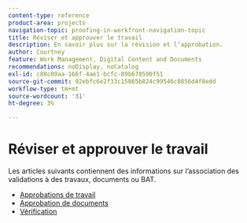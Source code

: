 ```yaml
---
content-type: reference
product-area: projects
navigation-topic: proofing-in-workfront-navigation-topic
title: Réviser et approuver le travail
description: En savoir plus sur la révision et l’approbation.
author: Courtney
feature: Work Management, Digital Content and Documents
recommendations: noDisplay, noCatalog
exl-id: c88c09aa-166f-4ae1-bcfc-89b678590f51
source-git-commit: 92ebfc6e2f33c15865b824c99546c8856d4f8edd
workflow-type: tm+mt
source-wordcount: '31'
ht-degree: 3%

---
```


# Réviser et approuver le travail

Les articles suivants contiennent des informations sur l’association des validations à des travaux, documents ou BAT.

<!-- * [Limited document and proof decision for non-paid users overview](/help/quicksilver/review-and-approve-work/proof-doc-decision-limits.md) -->
* [Approbations de travail](../review-and-approve-work/manage-approvals/manage-approvals.md)
* [Approbation de documents](../review-and-approve-work/document-reviews-and-approvals/document-reviews-and-approvals.md)
* [Vérification](../review-and-approve-work/proofing/proofing.md)


